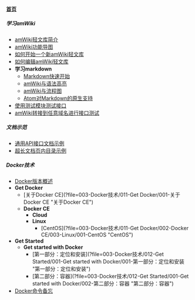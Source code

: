 
#### [首页](?file=home-首页)

##### 学习amWiki
- [amWiki轻文库简介](?file=001-学习amWiki/01-amWiki轻文库简介 "amWiki轻文库简介")
- [amWiki功能导图](?file=001-学习amWiki/02-amWiki功能导图 "amWiki功能导图")
- [如何开始一个新amWiki轻文库](?file=001-学习amWiki/03-如何开始一个新amWiki轻文库 "如何开始一个新amWiki轻文库")
- [如何编辑amWiki轻文库](?file=001-学习amWiki/04-如何编辑amWiki轻文库 "如何编辑amWiki轻文库")
- **学习markdown**
    - [Markdown快速开始](?file=001-学习amWiki/05-学习markdown/01-Markdown快速开始 "Markdown快速开始")
    - [amWiki与语法高亮](?file=001-学习amWiki/05-学习markdown/02-amWiki与语法高亮 "amWiki与语法高亮")
    - [amWiki与流程图](?file=001-学习amWiki/05-学习markdown/03-amWiki与流程图 "amWiki与流程图")
    - [Atom对Markdown的原生支持](?file=001-学习amWiki/05-学习markdown/05-Atom对Markdown的原生支持 "Atom对Markdown的原生支持")
- [使用测试模块测试接口](?file=001-学习amWiki/06-使用测试模块测试接口 "使用测试模块测试接口")
- [amWiki转接到任意域名进行接口测试](?file=001-学习amWiki/07-amWiki转接到任意域名进行接口测试 "amWiki转接到任意域名进行接口测试")

##### 文档示范
- [通用API接口文档示例](?file=002-文档示范/001-通用API接口文档示例 "通用API接口文档示例")
- [超长文档页内目录示例](?file=002-文档示范/002-超长文档页内目录示例 "超长文档页内目录示例")

##### Docker技术
- [Docker版本概述](?file=003-Docker技术/001-Docker版本概述 "Docker版本概述")
- **Get Docker**
    - [关于Docker CE](?file=003-Docker技术/011-Get Docker/001-关于Docker CE "关于Docker CE")
    - **Docker CE**
        - **Cloud**
        - **Linux**
            - [CentOS](?file=003-Docker技术/011-Get Docker/002-Docker CE/003-Linux/001-CentOS "CentOS")
- **Get Started**
    - **Get started with Docker**
        - [第一部分：定位和安装](?file=003-Docker技术/012-Get Started/001-Get started with Docker/001-第一部分：定位和安装 "第一部分：定位和安装")
        - [第二部分：容器](?file=003-Docker技术/012-Get Started/001-Get started with Docker/002-第二部分：容器 "第二部分：容器")
- [Docker命令备忘](?file=003-Docker技术/999-Docker命令备忘 "Docker命令备忘")
